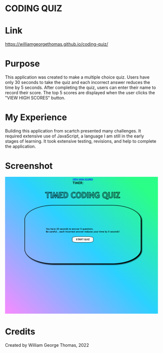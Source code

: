 # CODING QUIZ

# Link

https://williamgeorgethomas.github.io/coding-quiz/

# Purpose

This application was created to make a multiple choice quiz.  Users have only 30 seconds to take the quiz and each incorrect answer reduces the time by 5 seconds.  After completing the quiz, users can enter their name to record their score.  The top 5 scores are displayed when the user clicks the "VIEW HIGH SCORES" button.

# My Experience

Building this application from scartch presented many challenges.  It required extensive use of JavaScript, a language I am still in the early stages of learning.  It took extensive testing, revisions, and help to complete the application.

# Screenshot

![screenshot of coding quiz](./assets/images/_C__Users_Will_code_coding-quiz_index.html_.png)

# Credits

Created by William George Thomas, 2022
